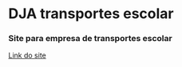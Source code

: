 <h1>DJA transportes escolar</h1>
<h3>Site para empresa de transportes escolar</h3>
<a href="https://carlajhenifermorais.github.io/DJA-transportes-escolar/">Link do site

